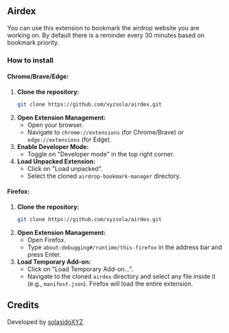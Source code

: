 ## Airdex

You can use this extension to bookmark the airdrop website you are working on. By default there is a reminder every 30 minutes based on bookmark priority.

### How to install

#### Chrome/Brave/Edge:
1.  **Clone the repository:**
    ```bash
    git clone https://github.com/xyzsola/airdex.git
    ```
2.  **Open Extension Management:**
    *   Open your browser.
    *   Navigate to `chrome://extensions` (for Chrome/Brave) or `edge://extensions` (for Edge).
3.  **Enable Developer Mode:**
    *   Toggle on "Developer mode" in the top right corner.
4.  **Load Unpacked Extension:**
    *   Click on "Load unpacked".
    *   Select the cloned `airdrop-bookmark-manager` directory.

#### Firefox:
1.  **Clone the repository:**
    ```bash
    git clone https://github.com/xyzsola/airdex.git
    ```
2.  **Open Extension Management:**
    *   Open Firefox.
    *   Type `about:debugging#/runtime/this-firefox` in the address bar and press Enter.
3.  **Load Temporary Add-on:**
    *   Click on "Load Temporary Add-on...".
    *   Navigate to the cloned `airdex` directory and select any file inside it (e.g., `manifest.json`). Firefox will load the entire extension.

## Credits

Developed by [solasidoXYZ](https://x.com/solasidoXYZ)

